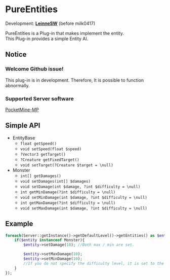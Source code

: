 # PureEntities

Development: **[LeinneSW](https://github.com/LeinneSW)** (before milk0417)

PureEntities is a Plug-in that makes implement the entity.  
This Plug-in provides a simple Entity AI.

## Notice

### Welcome Github issue!
This plug-in is in development. Therefore, It is possible to function abnormally.

### Supported Server software
[PocketMine-MP](https://pmmp.io/)

## Simple API
  * EntityBase
    * `float getSpeed()`
    * `void setSpeed(float $speed)`
    * `?Vector3 getTarget()`
    * `?Creature getFixedTarget()`
    * `void setTarget(?Creature $target = \null)`
  * Monster
    * `int[] getDamages()`
    * `void setDamages(int[] $damages)`
    * `void setDamage(int $damage, ?int $difficulty = \null)`
    * `int getMinDamage(?int $difficulty = \null)`
    * `void setMinDamage(int $damage, ?int $difficulty = \null)`
    * `int getMaxDamage(?int $difficulty = \null)`
    * `void setMaxDamage(int $damage, ?int $difficulty = \null)`

## Example
``` php
foreach(Server::getInstance()->getDefaultLevel()->getEntities() as $entity){
    if($entity instanceof Monster){
        $entity->setDamage(10); //Both max / min are set.

        $entity->setMaxDamage(10);
        $entity->setMinDamage(10);
        //If you do not specify the difficulty level, it is set to the current server difficulty level.
    }
});
```